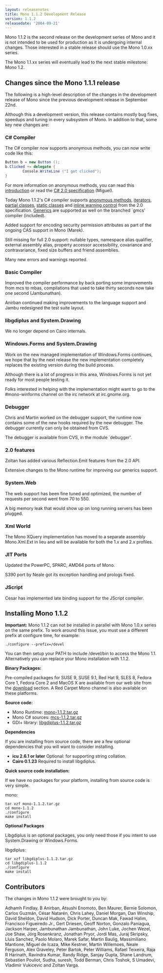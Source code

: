 ```yaml
---
layout: releasenotes
title: Mono 1.1.2 Development Release
version: 1.1.2
releasedate: '2004-09-21'
---
```


Mono 1.1.2 is the second release on the development series of Mono and it is not intended to be used for production as it is undergoing internal changes. Those interested in a stable release should use the Mono 1.0.xx series.

The Mono 1.1.xx series will eventually lead to the next stable milestone: Mono 1.2.

Changes since the Mono 1.1.1 release
------------------------------------

The following is a high-level description of the changes in the development release of Mono since the previous development release in September 22nd.

Although this a development version, this release contains mostly bug fixes, speedups and tuning in every subsystem of Mono. In addition to that, some key new changes are:

### C# Compiler

The C# compiler now supports anonymous methods, you can now write code like this:

``` csharp
Button b = new Button ();
b.Clicked += delegate {
        Console.WriteLine ("I got clicked");
}
```

For more information on anonymous methods, you can read this [introduction](http://msdn2.microsoft.com/library/0yw3tz5k.aspx) or read the [C# 2.0 specification](http://download.microsoft.com/download/8/1/6/81682478-4018-48fe-9e5e-f87a44af3db9/SpecificationVer2.doc) (Miguel).

Today Mono 1.1.2's C# compiler supports [anonymous methods](http://msdn2.microsoft.com/library/0yw3tz5k.aspx), [iterators](http://msdn2.microsoft.com/library/dscyy5s0.aspx), [partial classes](http://msdn2.microsoft.com/library/wa80x488.aspx), [static classes](http://msdn2.microsoft.com/library/79b3xss3.aspx) and [inline warning control](http://msdn2.microsoft.com/library/441722ys.aspx) from the 2.0 specification. [Generics](http://msdn2.microsoft.com/library/512aeb7t.aspx) are supported as well on the branched \`gmcs' compiler (included).

Added support for encoding security permission attributes as part of the ongoing CAS support in Mono (Marek).

Still missing for full 2.0 support: nullable types, namespace alias qualifier, external assembly alias, property accessor accessibility, covariance and contravariance, fixed size buffers and friend assemblies.

Many new errors and warnings reported.

### Basic Compiler

Improved the compiler performance by back porting some improvements from mcs to mbas, compilations that used to take thirty seconds now take one second (Jambunathan).

Anirban continued making improvements to the language support and Jambu redesigned the test suite layout.

### libgdiplus and System.Drawing

We no longer depend on Cairo internals.

### Windows.Forms and System.Drawing

Work on the new managed implementation of Windows.Forms continues, we hope that by the next release the new implementation completely replaces the existing version during the build process.

Although there is a lot of progress in this area, Windows.Forms is not yet ready for most people testing it.

Folks interested in helping with the implementation might want to go to the #mono-winforms channel on the irc network at irc.gnome.org.

### Debugger

Chris and Martin worked on the debugger support, the runtime now contains some of the new hooks required by the new debugger. The debugger currently can only be obtained from CVS.

The debugger is available from CVS, in the module \`debugger'.

### 2.0 features

Zoltan has added various Reflection.Emit features from the 2.0 API.

Extensive changes to the Mono runtime for improving our generics support.

### System.Web

The web support has been fine tuned and optimized, the number of requests per second went from 70 to 550.

A big memory leak that would show up on long running servers has been plugged.

### Xml World

The Mono XQuery implementation has moved to a separate assembly Mono.Xml.Ext in lieu and will be available for both the 1.x and 2.x profiles.

### JIT Ports

Updated the PowerPC, SPARC, AMD64 ports of Mono.

S390 port by Neale got its exception handling and prologs fixed.

### JScript

Cesar has implemented late binding support for the JScript compiler.

Installing Mono 1.1.2
---------------------

**Important:** Mono 1.1.2 can not be installed in parallel with Mono 1.0.x series on the same prefix. To work around this issue, you must use a different prefix at configure time, for example:

``` shell
./configure --prefix=/devel
```

You can then setup your PATH to include /devel/bin to access the Mono 1.1. Alternatively you can replace your Mono installation with 1.1.2.

**Binary Packages:**

Pre-compiled packages for SUSE 9, SUSE 9.1, Red Hat 9, SLES 8, Fedora Core 1, Fedora Core 2 and MacOS X are available from our web site from the [download](http://www.mono-project.com/download/) section. A Red Carpet Mono channel is also available on these platforms.

**Source code:**

-   Mono Runtime: [mono-1.1.2.tar.gz](http://www.go-mono.com/archive/1.1.2/mono-1.1.2.tar.gz)
-   Mono C# sources: [mcs-1.1.2.tar.gz](http://www.go-mono.com/archive/1.1.2/mcs-1.1.2.tar.gz)
-   GDI+ library: [libgdiplus-1.1.2.tar.gz](http://www.go-mono.com/archive/1.1.2/libgdiplus-1.1.2.tar.gz)

**Dependencies**

If you are installing from source code, there are a few optional dependencies that you will want to consider installing.

- **icu 2.6.1 or later** Optional: for supporting string collation.
- **Cairo 0.1.23** Required to install libgdiplus.

**Quick source code installation:**

If we have no packages for your platform, installing from source code is very simple.

mono:

``` shell
tar xzf mono-1.1.2.tar.gz
cd mono-1.1.2
./configure
make install
```

**Optional Packages**

Libgdiplus is an optional packages, you only need those if you intent to use System.Drawing or Windows.Forms.

libgdiplus:

``` shell
tar xzf libgdiplus-1.1.2.tar.gz
cd libgdiplus-1.1.2
./configure
make install
```

Contributors
------------

The changes in Mono 1.1.2 were brought to you by:

Adhamh Findlay, B Anirban, Atsushi Enomoto, Ben Maurer, Bernie Solomon, Carlos Guzmán, César Natarén, Chris Lahey, Daniel Morgan, Dan Winship, David Sheldon, David Hudson, Dick Porter, Duncan Mak, Fawad Halim, Francisco Figueiredo Jr., Gert Driesen, Geoff Norton, Gonzalo Paniagua, Jackson Harper, Jambunathan Jambunathan, John Luke, Jochen Wezel, Joe Shaw, Jörg Rosenkranz, Jonathan Pryor, Jordi Mas, Juraj Skripsky, Lluis Sanchez, Paolo Molaro, Marek Safar, Martin Baulig, Massimiliano Mantione, Miguel de Icaza, Mike Kestner, Martin Willemoes, Neale Ferguson, Alex Graveley, Peter Bartok, Peter Williams, Rafael Teixeira, Raja R Harinath, Ravindra Kumar, Randy Ridge, Sanjay Gupta, Shane Landrum, Sebastien Pouliot, Sudha, suresh, Todd Berman, Chris Toshok, S Umadevi, Vladimir Vukicevic and Zoltan Varga.
